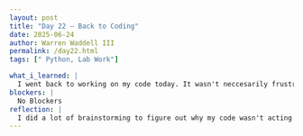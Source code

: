 ```yaml
---
layout: post
title: "Day 22 – Back to Coding"
date: 2025-06-24
author: Warren Waddell III
permalink: /day22.html
tags: [" Python, Lab Work"]

what_i_learned: |
  I went back to working on my code today. It wasn't neccesarily frustrating but took a long time to figure out why my code wasn't doing what I built it to do. I also looked back at my baseline code to figure out why it is getting the results Im looking for, but not my current code. I did see an improvement with my meta loss being at 0.00%. 
blockers: |
  No Blockers
reflection: |
  I did a lot of brainstorming to figure out why my code wasn't acting properly. My group aldo got a brief moment before lunch time to talk to Dr. Cole about our slide show presentation. We are moving a long pretty well with the presentation and should be comepleted by monday of the following week. We decided to take a diffrent apporach with the slide and add a visual aspect to catch the readers attention.
---
```

